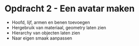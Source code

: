 # Opdracht 2 - Een avatar maken

* Hoofd, lijf, armen en benen toevoegen
* Hergebruik van materiaal, geometry laten zien
* Hierarchy van objecten laten zien
* Naar eigen smaak aanpassen
